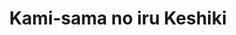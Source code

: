 --- 
title: "Kami-sama no iru Keshiki"
publishdate: "2018-12-23T16:48:46+02:00"
src: "https://365manga.net/manga/kami-sama-no-iru-keshiki"
image: "https://data.365manga.net/images/thumbnails/32732-kami-sama-no-iru-keshiki.jpg"
description: " Toto is a newcomer god and has taken up post on the peaceful 'Isle Island', a mysterious floating island in the sky."
---